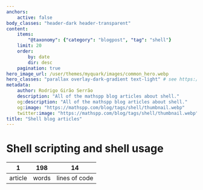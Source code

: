 ```yaml
---
anchors:
    active: false
body_classes: "header-dark header-transparent"
content:
    items:
        "@taxonomy": {"category": "blogpost", "tag": "shell"}
    limit: 20
    order:
        by: date
        dir: desc
    pagination: true
hero_image_url: /user/themes/myquark/images/common_hero.webp
hero_classes: "parallax overlay-dark-gradient text-light" # see https://demo.getgrav.org/blog-skeleton/blog/hero-classes
metadata:
    author: Rodrigo Girão Serrão
    description: "All of the mathspp blog articles about shell."
    og:description: "All of the mathspp blog articles about shell."
    og:image: "https://mathspp.com/blog/tags/shell/thumbnail.webp"
    twitter:image: "https://mathspp.com/blog/tags/shell/thumbnail.webp"
title: "Shell blog articles"
---
```



# Shell scripting and shell usage


<table class="stats-table">
    <thead>
        <tr>
            <th style="text-align: center;">1</th>
            <th style="text-align: center;">198</th>
            <th style="text-align: center;">14</th>
        </tr>
    </thead>
    <tbody>
        <tr>
            <td style="text-align: center;">article</td>
            <td style="text-align: center;">words</td>
            <td style="text-align: center;">lines of code</td>
        </tr>
    </tbody>
</table>